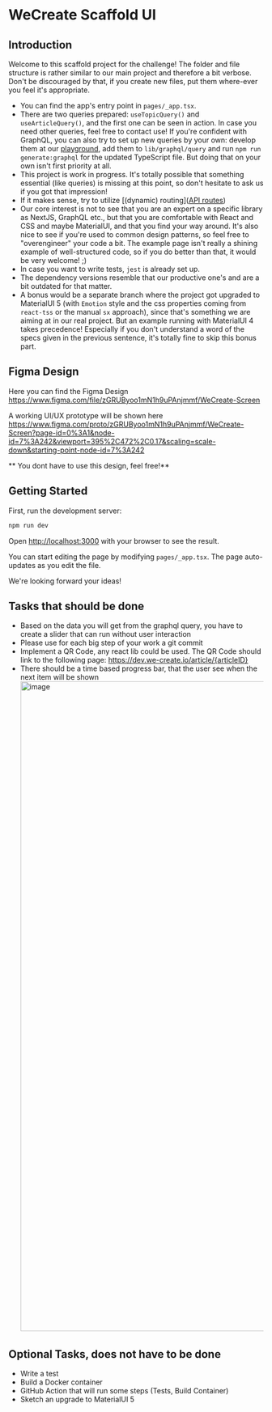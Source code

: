 # WeCreate Scaffold UI

## Introduction

Welcome to this scaffold project for the challenge! The folder and file structure is rather similar to our
main project and therefore a bit verbose. Don't be discouraged by that, if you create new files, put them
where-ever you feel it's appropriate.

- You can find the app's entry point in `pages/_app.tsx`.
- There are two queries prepared: `useTopicQuery()` and `useArticleQuery()`, and the first one can be seen in
  action. In case you need other queries, feel free to contact use! If you're confident with GraphQL, you
  can also try to set up new queries by your own: develop them at
  our [playground](https://graph.dev.we-create.io/graphql), add them to `lib/graphql/query` and
  run `npm run generate:graphql` for the updated TypeScript file. But doing that on your own isn't first
  priority at all.
- This project is work in progress. It's totally possible that something essential (like queries) is missing
  at
  this point, so don't hesitate to ask us if you got that impression!
- If it makes sense, try
  to utilize [(dynamic) routing]([API routes](https://nextjs.org/docs/api-routes/introduction))
- Our core interest is not to see that you are an expert on a specific library as NextJS, GraphQL etc., but
  that you are comfortable with React and CSS and maybe MaterialUI, and that you find your way around. It's
  also nice to see if you're used to common design patterns, so feel free to "overengineer" your code a bit.
  The example page isn't really a shining example of well-structured code, so if you do better than that, it
  would be very welcome! ;)
- In case you want to write tests, `jest` is already set up.
- The dependency versions resemble that our productive one's and are a bit outdated for that matter.
- A bonus would be a separate branch where the project got upgraded to MaterialUI 5 (with `Emotion` style and
  the css properties coming from  `react-tss` or the manual `sx` approach), since that's something
  we are aiming at in our real project. But an example running with MaterialUI 4 takes precedence! Especially
  if you don't understand a word of the specs given in the previous sentence, it's totally fine to skip this
  bonus part.


## Figma Design

Here you can find the Figma Design
https://www.figma.com/file/zGRUByoo1mN1h9uPAnjmmf/WeCreate-Screen

A working UI/UX prototype will be shown here
https://www.figma.com/proto/zGRUByoo1mN1h9uPAnjmmf/WeCreate-Screen?page-id=0%3A1&node-id=7%3A242&viewport=395%2C472%2C0.17&scaling=scale-down&starting-point-node-id=7%3A242

** You dont have to use this design, feel free!**

## Getting Started

First, run the development server:

```bash
npm run dev
```

Open [http://localhost:3000](http://localhost:3000) with your browser to see the result.

You can start editing the page by modifying `pages/_app.tsx`. The page auto-updates as you edit the file.

We're looking forward your ideas!

## Tasks that should be done
* Based on the data you will get from the graphql query, you have to create a slider that can run without user interaction
* Please use for each big step of your work a git commit
* Implement a QR Code, any react lib could be used. The QR Code should link to the following page: https://dev.we-create.io/article/{articleID}
* There should be a time based progress bar, that the user see when the next item will be shown
  <img width="1285" alt="image" src="https://user-images.githubusercontent.com/2462953/200390328-f46e5d36-b7f0-44f3-8807-dcf3344d4742.png">


## Optional Tasks, does not have to be done
* Write a test
* Build a Docker container
* GitHub Action that will run some steps (Tests, Build Container)
* Sketch an upgrade to MaterialUI 5

